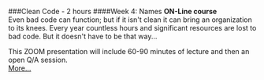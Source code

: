###Clean Code - 2 hours
####Week 4: Names
**ON-Line course**<br>
Even bad code can function; but if it isn't clean it can bring an organization 
to its knees. Every year countless hours and significant resources are lost 
to bad code. But it doesn't have to be that way...

This ZOOM presentation
will include 60-90 minutes of lecture and then an open Q/A session.  
[More...](https://www.eventbrite.com/e/clean-code-wednesday-webinar-with-uncle-bob-6-weeks-registration-135903636435)